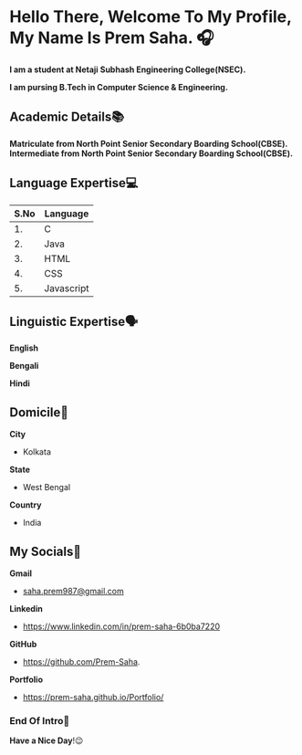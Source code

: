 # Hello There, Welcome To My Profile, My Name Is Prem Saha. 🎧

**I am a student at Netaji Subhash Engineering College(NSEC).**

**I am pursing B.Tech in Computer Science & Engineering.**

## Academic Details📚

**Matriculate from North Point Senior Secondary Boarding School(CBSE).**
**Intermediate from North Point Senior Secondary Boarding School(CBSE).**

## Language Expertise💻

| S.No | Language |
|---|---|
| 1. | C |
| 2. | Java |
| 3. | HTML |
| 4. | CSS |
| 5. | Javascript |

## Linguistic Expertise🗣️

**English**

**Bengali**

**Hindi**

## Domicile🌇
 
**City**
- Kolkata

**State**
- West Bengal

**Country**
- India

## My Socials🤝

**Gmail**
- saha.prem987@gmail.com

**Linkedin**
- https://www.linkedin.com/in/prem-saha-6b0ba7220

**GitHub**
- https://github.com/Prem-Saha.

**Portfolio**
- https://prem-saha.github.io/Portfolio/

### End Of Intro🗿
**Have a Nice Day**!😉
